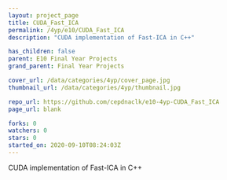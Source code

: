 ```yaml
---
layout: project_page
title: CUDA_Fast_ICA
permalink: /4yp/e10/CUDA_Fast_ICA
description: "CUDA implementation of Fast-ICA in C++"

has_children: false
parent: E10 Final Year Projects
grand_parent: Final Year Projects

cover_url: /data/categories/4yp/cover_page.jpg
thumbnail_url: /data/categories/4yp/thumbnail.jpg

repo_url: https://github.com/cepdnaclk/e10-4yp-CUDA_Fast_ICA
page_url: blank

forks: 0
watchers: 0
stars: 0
started_on: 2020-09-10T08:24:03Z
---
```

CUDA implementation of Fast-ICA in C++

